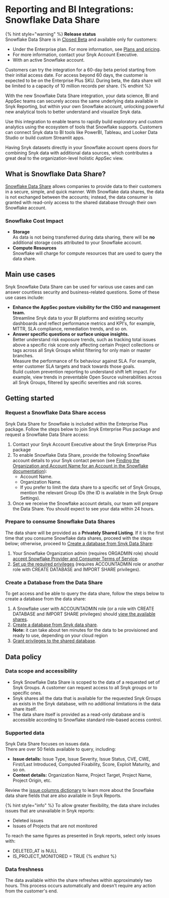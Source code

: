 # Reporting and BI Integrations: Snowflake Data Share

{% hint style="warning" %}
**Release status** \
Snowflake Data Share is in [Closed Beta](https://docs.snyk.io/getting-started/snyk-release-process#closed-beta) and available only for customers:

* Under the Enterprise plan. For more information, see [Plans and pricing](https://snyk.io/plans).
* For more information, contact your Snyk Account Executive.
* With an active Snowflake account.

Customers can try the integration for a 60-day beta period starting from their initial access date. For access beyond 60 days, the customer is expected to be on the Enterprise Plus SKU. During beta, the data share will be limited to a capacity of 10 million records per share.&#x20;
{% endhint %}

With the new Snowflake Data Share integration, your data science, BI and AppSec teams can securely access the same underlying data available in Snyk Reporting, but within your own Snowflake account, unlocking powerful new analytical tools to better understand and visualize Snyk data.

Use this integration to enable teams to rapidly build exploratory and custom analytics using the ecosystem of tools that Snowflake supports. Customers can connect Snyk data to BI tools like PowerBI, Tableau, and Looker Data Studio or build custom Streamlit apps.

Having Snyk datasets directly in your Snowflake account opens doors for combining Snyk data with additional data sources, which contributes a great deal to the organization-level holistic AppSec view.

## What is Snowflake Data Share? <a href="#what-is-snowflake-data-share" id="what-is-snowflake-data-share"></a>

[Snowflake Data Share](https://docs.snowflake.com/en/user-guide/data-sharing-intro.html) allows companies to provide data to their customers in a secure, simple, and quick manner. With Snowflake data shares, the data is not exchanged between the accounts; instead, the data consumer is granted with read-only access to the shared database through their own Snowflake account.

### Snowflake Cost Impact  <a href="#main-use-cases" id="main-use-cases"></a>

* **Storage**\
  As data is not being transferred during data sharing, there will be **no** additional storage costs attributed to your Snowflake account.
* **Compute Resources**\
  Snowflake will charge for compute resources that are used to query the data share.

## Main use cases <a href="#main-use-cases" id="main-use-cases"></a>

Snyk Snowflake Data Share can be used for various use cases and can answer countless security and business-related questions. Some of these use cases include:

* **Enhance the AppSec posture visibility for the CISO and management team.**\
  Streamline Snyk data to your BI platforms and existing security dashboards and reflect performance metrics and KPI's, for example, MTTR, SLA compliance, remediation trends, and so on.&#x20;
* **Answer specific questions or surface unique insights.**\
  Better understand risk exposure trends, such as tracking total issues above a specific risk score only affecting certain Project collections or tags across all Snyk Groups whilst filtering for only main or master branches.\
  Measure the performance of fix behaviour against SLA. For example, enter customer SLA targets and track towards those goals.\
  Build custom prevention reporting to understand shift left impact. For example, view trends in preventable Open Source vulnerabilities across all Snyk Groups, filtered by specific severities and risk scores.

## Getting started <a href="#getting-started" id="getting-started"></a>

### Request a Snowflake Data Share access <a href="#request-a-snowflake-data-share-access" id="request-a-snowflake-data-share-access"></a>

Snyk Data Share for Snowflake is included within the Enterprise Plus package. Follow the steps below to join Snyk Enterprise Plus package and request a Snowflake Data Share access:

1. Contact your Snyk Account Executive about the Snyk Enterprise Plus package
2. To enable Snowflake Data Share, provide the following Snowflake account details to your Snyk contact person (see [Finding the Organization and Account Name for an Account in the Snowflake documentation](https://docs.snowflake.com/en/user-guide/admin-account-identifier#finding-the-organization-and-account-name-for-an-account)):
   * Account Name.
   * Organization Name.
   * If you prefer to limit the data share to a specific set of Snyk Groups, mention the relevant Group IDs (the ID is available in the Snyk Group Settings).
3. &#x20;Once we receive the Snowflake account details, our team will prepare the Data Share. You should expect to see your data within 24 hours.

### Prepare to consume Snowflake Data Shares <a href="#prepare-to-consume-snowflake-data-shares" id="prepare-to-consume-snowflake-data-shares"></a>

The data share will be provided as a **Privately Shared Listing**. If it is the first time that you consume Snowflake data shares, proceed with the steps below; otherwise, proceed to [Create a database from Snyk Data Share](https://docs.snowflake.com/en/user-guide/data-share-consumers#creating-a-database-from-a-share):

1. Your Snowflake Organization admin (requires ORGADMIN role) should [accept Snowflake Provider and Consumer Terms of Service](https://other-docs.snowflake.com/en/collaboration/consumer-becoming#accept-the-snowflake-provider-and-consumer-terms-of-service).
2. [Set up the required privileges](https://other-docs.snowflake.com/en/collaboration/consumer-becoming#set-up-required-privileges) (requires ACCOUNTADMIN role or another role with CREATE DATABASE and IMPORT SHARE privileges).

### Create a Database from the Data Share <a href="#create-a-database-from-the-data-share" id="create-a-database-from-the-data-share"></a>

To get access and be able to query the data share, follow the steps below to create a database from the data share:

1. A Snowflake user with ACCOUNTADMIN role (or a role with CREATE DATABASE and IMPORT SHARE privileges) should [view the available shares](https://docs.snowflake.com/en/user-guide/data-share-consumers#viewing-available-shares).
2. [Create a database from Snyk data share](https://docs.snowflake.com/en/user-guide/data-share-consumers#creating-a-database-from-a-share).\
   **Note:** it can take about ten minutes for the data to be provisioned and ready to use, depending on your cloud region
3. [Grant privileges to the shared database](https://docs.snowflake.com/en/user-guide/data-share-consumers#granting-privileges-on-a-shared-database).

## Data policy <a href="#data-policy" id="data-policy"></a>

### Data scope and accessibility <a href="#data-freshness" id="data-freshness"></a>

* Snyk Snowflake Data Share is scoped to the data of a requested set of Snyk Groups. A customer can request access to all Snyk groups or to specific ones.&#x20;
* Snyk shares all the data that is available for the requested Snyk Groups as exists in the Snyk database, with no additional limitations in the data share itself.
* The data share itself is provided as a read-only database and is accessible according to Snowflake standard role-based access control.

### Supported data <a href="#supported-data" id="supported-data"></a>

Snyk Data Share focuses on issues data. \
There are over 50 fields available to query, including:&#x20;

* **Issue details:** Issue Type, Issue Severity, Issue Status, CVE, CWE, First/Last Introduced, Computed Fixability, Score, Exploit Maturity, and so on.
* **Context details:** Organization Name, Project Target, Project Name, Project Origin, etc.

Review the [issue columns dictionary](issue-columns-dictionary.md) to learn more about the Snowflake data share fields that are also available in Snyk Reports.&#x20;

{% hint style="info" %}
To allow greater flexibility, the data share includes issues that are unavailable in Snyk reports:

* Deleted issues
* Issues of Projects that are not monitored

To reach the same figures as presented in Snyk reports, select only issues with:

* DELETED\_AT is NULL
* IS\_PROJECT\_MONITORED = TRUE
{% endhint %}

### Data freshness <a href="#data-freshness" id="data-freshness"></a>

The data available within the share refreshes within approximately two hours. This process occurs automatically and doesn't require any action from the customer's end.
